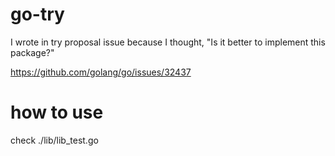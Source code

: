 # go-try

I wrote in try proposal issue because I thought, "Is it better to implement this package?"

https://github.com/golang/go/issues/32437

# how to use

check ./lib/lib_test.go
